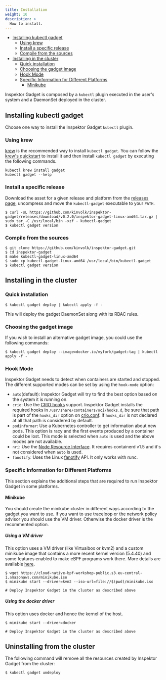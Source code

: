 ```yaml
---
title: Installation
weight: 10
description: >
  How to install.
---
```


<!-- toc -->
- [Installing kubectl gadget](#installing-kubectl-gadget)
  * [Using krew](#using-krew)
  * [Install a specific release](#install-a-specific-release)
  * [Compile from the sources](#compile-from-the-sources)
- [Installing in the cluster](#installing-in-the-cluster)
  * [Quick installation](#quick-installation)
  * [Choosing the gadget image](#choosing-the-gadget-image)
  * [Hook Mode](#hook-mode)
  * [Specific Information for Different Platforms](#specific-information-for-different-platforms)
    + [Minikube](#minikube)
<!-- /toc -->

Inspektor Gadget is composed by a `kubectl` plugin executed in the user's
system and a DaemonSet deployed in the cluster.

## Installing kubectl gadget

Choose one way to install the Inspektor Gadget `kubectl` plugin.

### Using krew

[krew](https://sigs.k8s.io/krew) is the recommended way to install
`kubectl gadget`. You can follow the
[krew's quickstart](https://krew.sigs.k8s.io/docs/user-guide/quickstart/)
to install it and then install `kubectl gadget` by executing the following
commands.

```
kubectl krew install gadget
kubectl gadget --help
```

### Install a specific release

Download the asset for a given release and platform from the
[releases page](https://github.com/kinvolk/inspektor-gadget/releases/),
uncompress and move the `kubectl-gadget` executable to your `PATH`.

```
$ curl -sL https://github.com/kinvolk/inspektor-gadget/releases/download/v0.2.0/inspektor-gadget-linux-amd64.tar.gz | sudo tar -C /usr/local/bin -xzf - kubectl-gadget
$ kubectl gadget version
```

### Compile from the sources

```
$ git clone https://github.com/kinvolk/inspektor-gadget.git
$ cd inspektor-gadget
$ make kubectl-gadget-linux-amd64
$ sudo cp kubectl-gadget-linux-amd64 /usr/local/bin/kubectl-gadget
$ kubectl gadget version
```

## Installing in the cluster

### Quick installation

```
$ kubectl gadget deploy | kubectl apply -f -
```

This will deploy the gadget DaemonSet along with its RBAC rules.

### Choosing the gadget image

If you wish to install an alternative gadget image, you could use the following commands:

```
$ kubectl gadget deploy --image=docker.io/myfork/gadget:tag | kubectl apply -f -
```

### Hook Mode

Inspektor Gadget needs to detect when containers are started and stopped.
The different supported modes can be set by using the `hook-mode` option:

- `auto`(default): Inspektor Gadget will try to find the best option based on the system it is running on.
- `crio`: Use the [CRIO hooks](https://github.com/containers/podman/blob/v3.0.0-rc3/pkg/hooks/docs/oci-hooks.5.md) support. Inspektor Gadget installs the required hooks in `/usr/share/containers/oci/hooks.d`, be sure that path is part of the `hooks_dir` option on [crio.conf](https://github.com/cri-o/cri-o/blob/v1.20.0/docs/crio.conf.5.md#crioruntime-table). If `hooks_dir` is not declared at all that path is considered by default.
- `podinformer`: Use a Kubernetes controller to get information about new pods. This option is racy and the first events produced by a container could be lost. This mode is selected when `auto` is used and the above modes are not available.
- `nri`: Use the [Node Resource Interface](https://github.com/containerd/nri). It requires containerd v1.5 and it's not considered when `auto` is used.
- `fanotify`: Uses the Linux [fanotify](https://man7.org/linux/man-pages/man7/fanotify.7.html) API. It only works with runc.

### Specific Information for Different Platforms

This section explains the additional steps that are required to run Inspektor
Gadget in some platforms.

#### Minikube

You should create the minikube cluster in different ways according to the gadget
you want to use. If you want to use traceloop or the network policy advisor you
should use the VM driver. Otherwise the docker driver is the recommented option.


##### Using a VM driver

This option uses a VM driver (like Virtualbox or kvm2) and a custom minikube
image that contains a more recent kernel version (5.4.40) and some features
enabled to make eBPF programs work there. More details are available
[here](https://github.com/kinvolk/cloud-native-bpf-workshop/blob/master/minikube.md#our-branch).

```
$ wget https://cloud-native-bpf-workshop-public.s3.eu-central-1.amazonaws.com/minikube.iso
$ minikube start --driver=kvm2 --iso-url=file://$(pwd)/minikube.iso

# Deploy Inspektor Gadget in the cluster as described above
```

##### Using the docker driver

This option uses docker and hence the kernel of the host.

```
$ minikube start --driver=docker

# Deploy Inspektor Gadget in the cluster as described above
```

## Uninstalling from the cluster

The following command will remove all the resources created by Inspektor
Gadget from the cluster:

```
$ kubectl gadget undeploy
```
